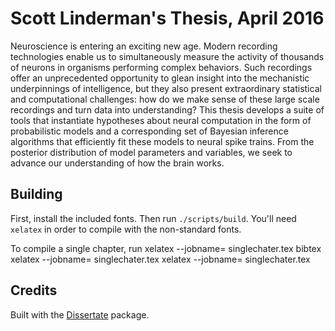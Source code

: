 # Scott Linderman's Thesis, April 2016

Neuroscience is entering an exciting new age.  Modern recording
technologies enable us to simultaneously measure the activity of
thousands of neurons in organisms performing complex behaviors.  Such
recordings offer an unprecedented opportunity to glean insight into
the mechanistic underpinnings of intelligence, but they also present
extraordinary statistical and computational challenges: how do we make
sense of these large scale recordings and turn data into
understanding? This thesis develops a suite of tools that instantiate
hypotheses about neural computation in the form of
probabilistic models and a corresponding set of Bayesian inference
algorithms that efficiently fit these models to neural spike trains.
From the posterior distribution of model parameters and variables,
we seek to advance our understanding of how the brain works. 

## Building

First, install the included fonts. Then run
`./scripts/build`. You'll need `xelatex` in order to compile with the
non-standard fonts.

To compile a single chapter, run
    xelatex --jobname=<chapternumber> singlechater.tex
    bibtex <chapternumber>
    xelatex --jobname=<chapternumber> singlechater.tex
    xelatex --jobname=<chapternumber> singlechater.tex



## Credits
Built with the [Dissertate](https://github.com/suchow/Dissertate) package. 

